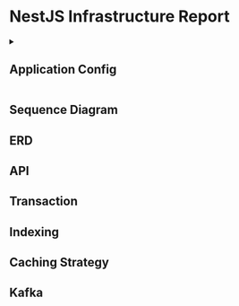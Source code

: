 # NestJS Infrastructure Report

<details>
  <summary><h2>Application Config</h2></summary>
  <ul>
    <li>Clean Architecture</li>
    <li>NestJS</li>
    <li>Drizzle ORM</li>
    <li>MySQL</li>
  </ul>
</details>

## Sequence Diagram

## ERD

## API

## Transaction

## Indexing

## Caching Strategy

## Kafka
